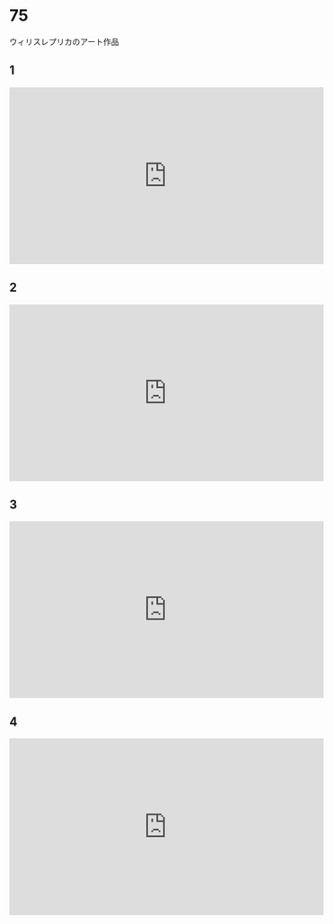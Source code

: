 # 75

ウィリスレプリカのアート作品

## 1

<iframe width="560" height="315" src="https://www.youtube.com/embed/8lU1Cvh7A3w?si=8wXGtGTBykC8S3PW" title="YouTube video player" frameborder="0" allow="accelerometer; autoplay; clipboard-write; encrypted-media; gyroscope; picture-in-picture; web-share" allowfullscreen></iframe>

## 2

<iframe width="560" height="315" src="https://www.youtube.com/embed/2OO8_RtJQ-g?si=ZffSc7qztZdPPr4Y" title="YouTube video player" frameborder="0" allow="accelerometer; autoplay; clipboard-write; encrypted-media; gyroscope; picture-in-picture; web-share" allowfullscreen></iframe>

## 3

<iframe width="560" height="315" src="https://www.youtube.com/embed/Jhx_5LiY4qM?si=SkIXtkfgAFv_Umjp" title="YouTube video player" frameborder="0" allow="accelerometer; autoplay; clipboard-write; encrypted-media; gyroscope; picture-in-picture; web-share" allowfullscreen></iframe>

## 4

<iframe width="560" height="315" src="https://www.youtube.com/embed/K5fKw6cK34c?si=OQd85Xafk8ur4jEl" title="YouTube video player" frameborder="0" allow="accelerometer; autoplay; clipboard-write; encrypted-media; gyroscope; picture-in-picture; web-share" allowfullscreen></iframe>
